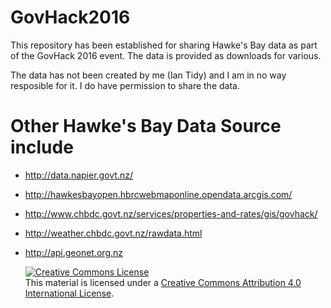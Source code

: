 # GovHack2016
This repository has been established for sharing Hawke's Bay data as part of the GovHack 2016 event.  The data is provided as downloads for various.

The data has not been created by me (Ian Tidy) and I am in no way resposible for it.  I do have permission to share the data.

# Other Hawke's Bay Data Source include
* http://data.napier.govt.nz/
* http://hawkesbayopen.hbrcwebmaponline.opendata.arcgis.com/
* http://www.chbdc.govt.nz/services/properties-and-rates/gis/govhack/
* http://weather.chbdc.govt.nz/rawdata.html 
* http://api.geonet.org.nz

    <div>
        <a rel="license" href="http://creativecommons.org/licenses/by/4.0/" target="_blank"><img alt="Creative Commons License" style="border-width:0" src="https://i.creativecommons.org/l/by/4.0/88x31.png" /></a><br />This material is licensed under a <a rel="license" href="http://creativecommons.org/licenses/by/4.0/" target="_blank">Creative Commons Attribution 4.0 International License</a>.
    </div>
